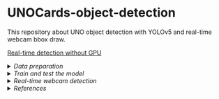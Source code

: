 # UNOCards-object-detection
This repository about UNO object detection with YOLOv5 and real-time webcam bbox draw.


[Real-time detection without GPU](https://youtu.be/l3xqD581TQc)

<details>
  <summary><em>Data preparation</em></summary>
  Using the reference materials, you can find a link to the dataset. You can preprocess dataset in roboflow. As you know YOLOv5 еakes image size 416x416, so I     resized it to this size. To use the dataset you need to click as in the following photos:
  


</details>
<details>
  <summary><em>Train and test the model</em></summary>
  To see how to define model configuration and architecture, train and detect model you need to clone my repo and open file "Train_Yolov5.ipynb".
  In folder weights I saved my post-train weights. You can use them or save your.
  
  </details>
<details>
  <summary><em>Real-time webcam detection</em></summary>
  To see how to define model configuration and architecture, train and detect model you need to clone my repo and open file Real_time_webcam_Yolov5.ipynb.
  This notebook is using file webcamdetect.py where you may find necessary functions.
  </details>
<details>
  <summary><em>References</em></summary>
  1. https://public.roboflow.com/object-detection/uno-cards - Uno cards dataset;
  2. https://github.com/ultralytics/yolov5 - Original repo of YOLOv5;
  3. https://models.roboflow.com/ - Model zoo from roboflow;
  4. https://www.youtube.com/watch?v=nDPWywWRIRo&t=3256s&ab_channel=StanfordUniversitySchoolofEngineering - Basic Object Detection knowledge;
  5. https://www.youtube.com/watch?v=MdF6x6ZmLAY&t=1508s - Yolov5 tutorial;
  6. https://www.youtube.com/watch?v=NU9Xr_NYslo&t=607s - Yolov5 tutorial;
  7. https://www.youtube.com/watch?v=yfDjsuxIKA4&t=2718s - Training other models using Tensorflow Object Detection;
  8. https://www.youtube.com/watch?v=pnntrewH0xg&t=151s - Example of web-app for testing your model;
  9. https://www.youtube.com/watch?v=TB-fdISzpHQ&t=3717s - Another Basic Object Detection knowledge;
  10. https://towardsdatascience.com/yolo-v4-or-yolo-v5-or-pp-yolo-dad8e40f7109 - Difference between the last YOLO-type models
  11. https://techzizou.com/category/object-detection/ - Web app on tf2;
  12. https://github.com/tensorflow/models/blob/master/research/object_detection/g3doc/tf2_detection_zoo.md - model zoo(tf2);
</details>


